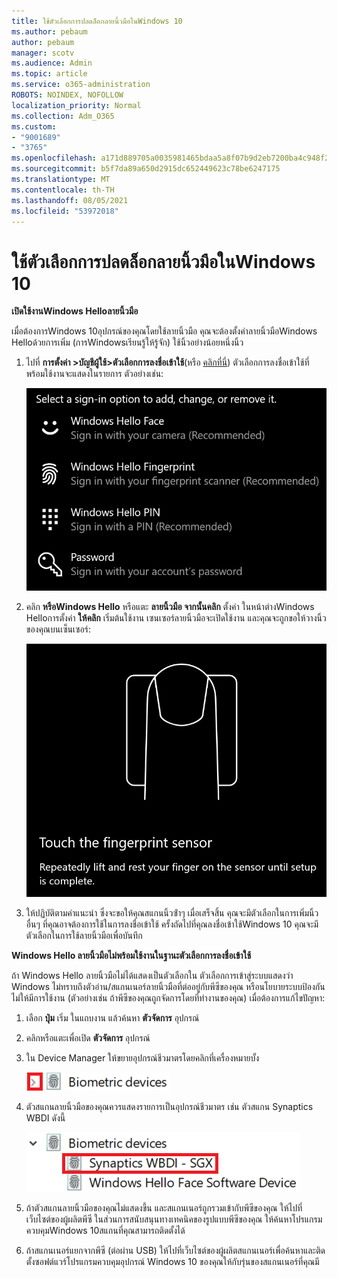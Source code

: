 ```yaml
---
title: ใช้ตัวเลือกการปลดล็อกลายนิ้วมือในWindows 10
ms.author: pebaum
author: pebaum
manager: scotv
ms.audience: Admin
ms.topic: article
ms.service: o365-administration
ROBOTS: NOINDEX, NOFOLLOW
localization_priority: Normal
ms.collection: Adm_O365
ms.custom:
- "9001689"
- "3765"
ms.openlocfilehash: a171d889705a0035981465bdaa5a8f07b9d2eb7200ba4c948f2aaccbf2cc0a21
ms.sourcegitcommit: b5f7da89a650d2915dc652449623c78be6247175
ms.translationtype: MT
ms.contentlocale: th-TH
ms.lasthandoff: 08/05/2021
ms.locfileid: "53972018"
---
```

# <a name="use-fingerprint-unlock-option-in-windows-10"></a>ใช้ตัวเลือกการปลดล็อกลายนิ้วมือในWindows 10

**เปิดใช้งานWindows Helloลายนิ้วมือ**

เมื่อต้องการWindows 10อุปกรณ์ของคุณโดยใช้ลายนิ้วมือ คุณจะต้องตั้งค่าลายนิ้วมือWindows Helloด้วยการเพิ่ม (การWindowsเรียนรู้ให้รู้จัก) ใช้นิ้วอย่างน้อยหนึ่งนิ้ว 

1. ไปที่ **การตั้งค่า >บัญชีผู้ใช้>ตัวเลือกการลงชื่อเข้าใช้**(หรือ [คลิกที่นี่](ms-settings:signinoptions?activationSource=GetHelp)) ตัวเลือกการลงชื่อเข้าใช้ที่พร้อมใช้งานจะแสดงในรายการ ตัวอย่างเช่น:

    ![ตัวเลือกการลงชื่อเข้าใช้](media/sign-in-options.png)

2. คลิก **หรือWindows Hello** หรือแตะ **ลายนิ้วมือ จากนั้นคลิก** ตั้งค่า ในหน้าต่างWindows Helloการตั้งค่า **ให้คลิก** เริ่มต้นใช้งาน เซนเซอร์ลายนิ้วมือจะเปิดใช้งาน และคุณจะถูกขอให้วางนิ้วของคุณบนเซ็นเซอร์:

   ![เซนเซอร์ลายนิ้วมือ](media/fingerprint-sensor.png)

3. ให้ปฏิบัติตามคําแนะนํา ซึ่งจะขอให้คุณสแกนนิ้วซ้ําๆ เมื่อเสร็จสิ้น คุณจะมีตัวเลือกในการเพิ่มนิ้วอื่นๆ ที่คุณอาจต้องการใช้ในการลงชื่อเข้าใช้ ครั้งถัดไปที่คุณลงชื่อเข้าใช้Windows 10 คุณจะมีตัวเลือกในการใช้ลายนิ้วมือเพื่อบันทึก

**Windows Hello ลายนิ้วมือไม่พร้อมใช้งานในฐานะตัวเลือกการลงชื่อเข้าใช้**

ถ้า Windows Hello ลายนิ้วมือไม่ได้แสดงเป็นตัวเลือกใน ตัวเลือกการเข้าสู่ระบบแสดงว่า Windows ไม่ทราบถึงตัวอ่าน/สแกนเนอร์ลายนิ้วมือที่ต่ออยู่กับพีซีของคุณ หรือนโยบายระบบป้องกันไม่ให้มีการใช้งาน (ตัวอย่างเช่น ถ้าพีซีของคุณถูกจัดการโดยที่ทํางานของคุณ) เมื่อต้องการแก้ไขปัญหา: 

1. เลือก **ปุ่ม** เริ่ม ในแถบงาน แล้วค้นหา **ตัวจัดการ** อุปกรณ์

2. คลิกหรือแตะเพื่อเปิด **ตัวจัดการ** อุปกรณ์

3. ใน Device Manager ให้ขยายอุปกรณ์ชีวมาตรโดยคลิกที่เครื่องหมายบั้ง

   ![อุปกรณ์ทางชีวภาพ](media/biometric-devices.png)

4. ตัวสแกนลายนิ้วมือของคุณควรแสดงรายการเป็นอุปกรณ์ชีวมาตร เช่น ตัวสแกน Synaptics WBDI ดังนี้

   ![อุปกรณ์ทางชีวภาพ](media/biometric-devices-expanded.png)

5. ถ้าตัวสแกนลายนิ้วมือของคุณไม่แสดงขึ้น และสแกนเนอร์ถูกรวมเข้ากับพีซีของคุณ ให้ไปที่เว็บไซต์ของผู้ผลิตพีซี ในส่วนการสนับสนุนทางเทคนิคของรูปแบบพีซีของคุณ ให้ค้นหาโปรแกรมควบคุมWindows 10สแกนที่คุณสามารถติดตั้งได้

6. ถ้าสแกนเนอร์แยกจากพีซี (ต่อผ่าน USB) ให้ไปที่เว็บไซต์ของผู้ผลิตสแกนเนอร์เพื่อค้นหาและติดตั้งซอฟต์แวร์โปรแกรมควบคุมอุปกรณ์ Windows 10 ของคุณให้กับรุ่นของสแกนเนอร์ที่คุณมี
